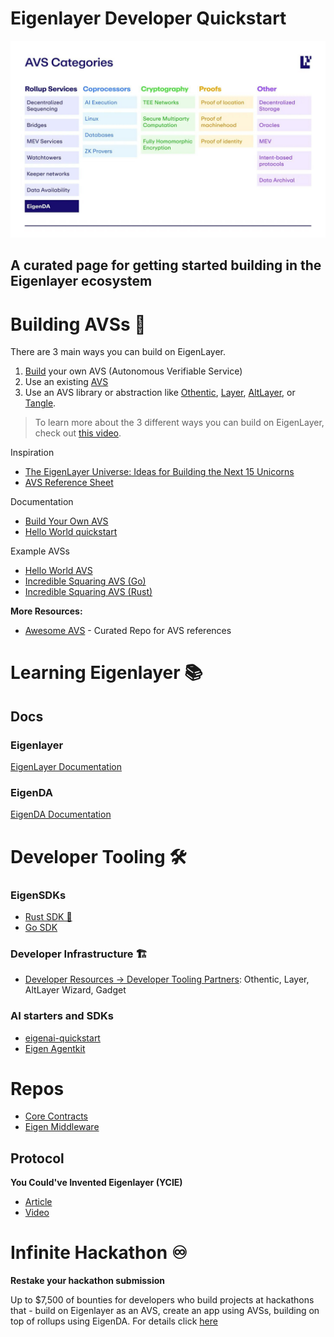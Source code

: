 # Eigenlayer Developer Quickstart

![Alt text](/images/AVS_Categories.jpeg)
## A curated page for getting started building in the Eigenlayer ecosystem

# Building AVSs 🔨

There are 3 main ways you can build on EigenLayer.

1. [Build](https://docs.eigenlayer.xyz/developers/Concepts/avs-developer-guide) your own AVS (Autonomous Verifiable Service)
2. Use an existing [AVS](https://avsecosystem.eigenlayer.xyz/)
3. Use an AVS library or abstraction like [Othentic](https://www.othentic.xyz/), [Layer](https://www.layer.xyz/), [AltLayer](https://www.altlayer.io/), or [Tangle](https://docs.tangle.tools/developers/eigenlayer-avs/overview).

> To learn more about the 3 different ways you can build on EigenLayer, check out [this video](https://www.youtube.com/watch?v=spTi45zV8e4).

Inspiration
- [The EigenLayer Universe: Ideas for Building the Next 15 Unicorns](https://www.blog.eigenlayer.xyz/eigenlayer-universe-15-unicorn-ideas/)
- [AVS Reference Sheet](https://docs.google.com/spreadsheets/d/1kk5SSoFfQ9DEiBYbn7eLhvxipp4ls9FZ/edit?gid=1999268996#gid=1999268996)

Documentation
- [Build Your Own AVS](https://docs.eigenlayer.xyz/developers/how-to-build-an-avs)
- [Hello World quickstart](https://docs.eigenlayer.xyz/developers/quickstart)

Example AVSs
- [Hello World AVS](https://github.com/Layr-Labs/hello-world-avs)
- [Incredible Squaring AVS (Go)](https://github.com/Layr-Labs/incredible-squaring-avs)
- [Incredible Squaring AVS (Rust)](https://github.com/Layr-Labs/incredible-squaring-avs-rs)

**More Resources:**
- [Awesome AVS](https://github.com/Layr-Labs/awesome-avs) - Curated Repo for AVS references

# Learning Eigenlayer 📚
## Docs
### Eigenlayer
[EigenLayer Documentation](https://docs.eigenlayer.xyz/)

### EigenDA
[EigenDA Documentation](https://docs.eigenda.xyz/overview)

# Developer Tooling 🛠️

### EigenSDKs
- [Rust SDK 🦀](https://github.com/Layr-Labs/eigensdk-rs)
- [Go SDK](https://github.com/Layr-Labs/eigensdk-go)

### Developer Infrastructure 🏗️
- [Developer Resources -> Developer Tooling Partners](https://docs.eigenlayer.xyz/developers/resources#developer-tooling): Othentic, Layer, AltLayer Wizard, Gadget

### AI starters and SDKs
- [eigenai-quickstart](https://github.com/Layr-Labs/ai-quickstart)
- [Eigen Agentkit](https://github.com/Layr-Labs/eigen-agentkit)

# Repos
- [Core Contracts](https://github.com/Layr-Labs/eigenlayer-contracts/tree/dev/docs)
- [Eigen Middleware](https://github.com/Layr-Labs/eigenlayer-middleware)

## Protocol
**You Could've Invented Eigenlayer (YCIE)**
- [Article](https://blog.eigenlayer.xyz/ycie/)
- [Video](https://youtube.com/watch?v=oYrsbfGIFeU)

# Infinite Hackathon ♾️
**Restake your hackathon submission**

Up to $7,500 of bounties for developers who build projects at hackathons that - build on Eigenlayer as an AVS, create an app using AVSs, building on top of rollups using EigenDA.
For details click [here](https://docs.eigenlayer.xyz/eigenlayer/resources/infinite-hackathon)

